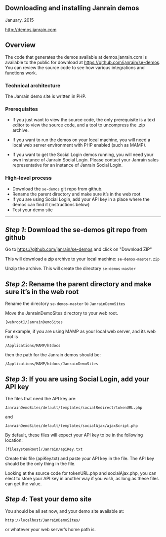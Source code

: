 ## Downloading and installing Janrain demos
January, 2015

http://demos.janrain.com

## Overview

The code that generates the demos available at demos.janrain.com is available
to the public for download at https://github.com/janrain/se-demos. You can
review the source code to see how various integrations and functions work.

### Technical architecture

The Janrain demo site is written in PHP.

### Prerequisites

* If you just want to view the source code, the only prerequisite is a text
  editor to view the source code, and a tool to uncompress the .zip archive.

* If you want to run the demos on your local machine, you will need a local web
  server environment with PHP enabled (such as MAMP).

* If you want to get the Social Login demos running, you will need your own
  instance of Janrain Social Login. Please contact your Janrain sales
  representative for an instance of Janrain Social Login.

### High-level process

* Download the `se-demos` git repo from github.
* Rename the parent directory and make sure it’s in the web root
* If you are using Social Login, add your API key in a place where the demos
  can find it (instructions below)
* Test your demo site

---

## *Step 1*: Download the se-demos git repo from github

Go to https://github.com/janrain/se-demos and click on "Download ZIP"

This will download a zip archive to your local machine: `se-demos-master.zip`

Unzip the archive. This will create the directory `se-demos-master`

## *Step 2*: Rename the parent directory and make sure it’s in the web root

Rename the directory `se-demos-master` to `JanrainDemoSites`

Move the JanrainDemoSites directory to your web root.

    [webroot]/JanrainDemoSites

For example, if you are using MAMP as your local web server, and its web root is

    /Applications/MAMP/htdocs

then the path for the Janrain demos should be:

    /Applications/MAMP/htdocs/JanrainDemoSites

## *Step 3*: If you are using Social Login, add your API key

The files that need the API key are:

    JanrainDemoSites/default/templates/socialRedirect/tokenURL.php

and

    JanrainDemoSites/default/templates/socialAjax/ajaxScript.php

By default, these files will expect your API key to be in the following location:

    [filesystemRoot]/Janrain/apiKey.txt

Create this file (apiKey.txt) and paste your API key in the file. The API key
should be the only thing in the file.

Looking at the source code for tokenURL.php and socialAjax.php, you can elect
to store your API key in another way if you wish, as long as these files can
get the value.

## *Step 4*: Test your demo site

You should be all set now, and your demo site available at:

    http://localhost/JanrainDemoSites/

or whatever your web server’s home path is.

